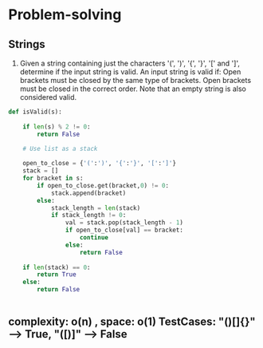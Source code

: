 # Problem-solving
## Strings
1) Given a string containing just the characters '(', ')', '{', '}', '[' and ']', determine if the input string is valid.
An input string is valid if:
Open brackets must be closed by the same type of brackets.
Open brackets must be closed in the correct order.
Note that an empty string is also considered valid.
```python
def isValid(s):
    
    if len(s) % 2 != 0:
        return False

    # Use list as a stack
    
    open_to_close = {'(':')', '{':'}', '[':']'}
    stack = []
    for bracket in s:
        if open_to_close.get(bracket,0) != 0:
            stack.append(bracket)
        else:
            stack_length = len(stack)
            if stack_length != 0:
                val = stack.pop(stack_length - 1)
                if open_to_close[val] == bracket:
                    continue
                else:
                    return False
                
    if len(stack) == 0:
        return True
    else:
        return False
            
  ```
complexity: o(n) , space: o(1)
TestCases: "()[]{}" --> True, "([)]" --> False
------------------------------------------------------------------------------
